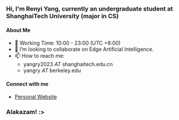 ### Hi, I'm Renyi Yang, currently an undergraduate student at ShanghaiTech University (major in CS)

#### About Me
- 🌱 Working Time: 10:00 - 23:00 (UTC +8:00)
- 👯 I’m looking to collaborate on Edge Artificial Intelligence.
- 📫 How to reach me:
  - yangry2023 *AT* shanghaitech.edu.cn
  - yangry *AT* berkeley.edu

<!--
#### My GitHub Stats
![AristurtleHu's GitHub stats](https://github-readme-stats.vercel.app/api?username=AristurtleHu&show_icons=true&theme=radical)

#### Top Languages
![Top Languages](https://github-readme-stats.vercel.app/api/top-langs/?username=AristurtleHu&layout=compact&theme=radical)
-->

#### Connect with me
- [Personal Website](https://aristurtlehu.github.io)

### Alakazam! :>
<!--
**AristurtleHu/AristurtleHu** is a ✨ _special_ ✨ repository because its `README.md` (this file) appears on your GitHub profile.

Here are some ideas to get you started:

- 🔭 I’m currently working on ...
- 🌱 I’m currently learning ...
- 👯 I’m looking to collaborate on ...
- 🤔 I’m looking for help with ...
- 💬 Ask me about ...
- 📫 How to reach me: ...
- 😄 Pronouns: ...
- ⚡ Fun fact: ...
-->
